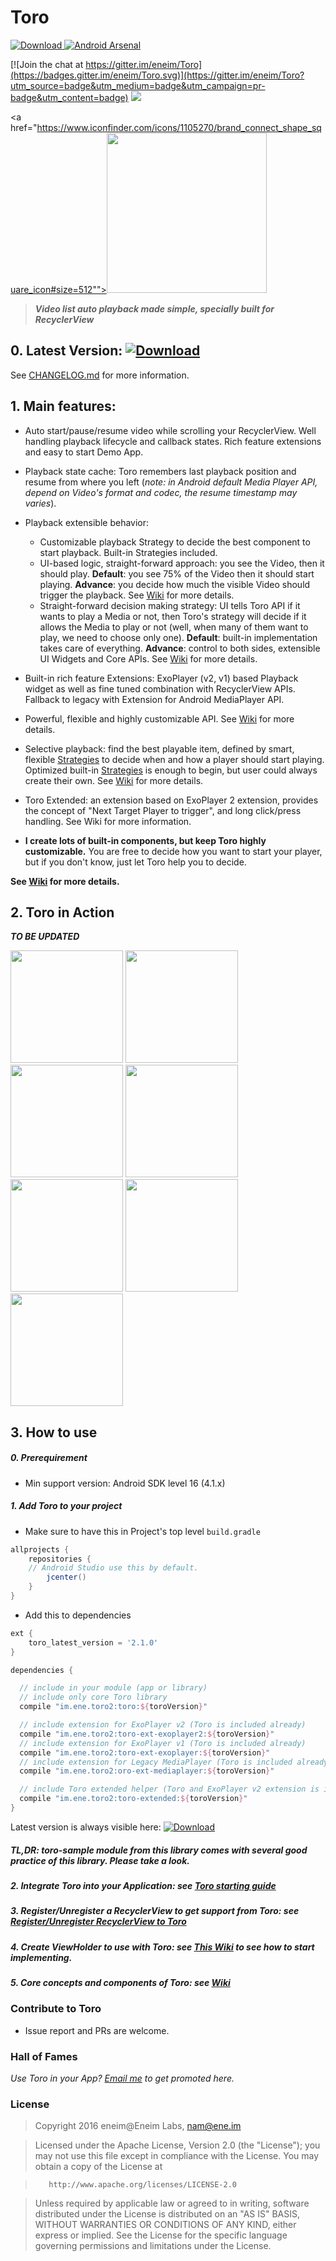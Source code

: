 # Toro

[ ![Download](https://api.bintray.com/packages/eneim/Toro/toro/images/download.svg) ](https://bintray.com/eneim/Toro/toro/_latestVersion)
[![Android Arsenal](https://img.shields.io/badge/Android%20Arsenal-Toro-green.svg?style=true)](https://android-arsenal.com/details/1/3106)

[![Join the chat at https://gitter.im/eneim/Toro](https://badges.gitter.im/eneim/Toro.svg)](https://gitter.im/eneim/Toro?utm_source=badge&utm_medium=badge&utm_campaign=pr-badge&utm_content=badge) <a href="http://www.methodscount.com/?lib=im.ene.toro2%3Atoro%3A2.1.0"><img src="https://img.shields.io/badge/Methods and size-core: 250 | deps: 9441 | 28 KB-e91e63.svg"/></a>


<a href="https://www.iconfinder.com/icons/1105270/brand_connect_shape_square_icon#size=512""><img src="/art/web_hi_res_512.png" width="256"></a>



> ***Video list auto playback made simple, specially built for RecyclerView***

## 0. Latest Version:  [ ![Download](https://api.bintray.com/packages/eneim/Toro/toro/images/download.svg) ](https://bintray.com/eneim/Toro/toro/_latestVersion)

See [CHANGELOG.md](CHANGELOG.md) for more information.

## 1. Main features:

- Auto start/pause/resume video while scrolling your RecyclerView. Well handling playback lifecycle and callback states. Rich feature extensions and easy to start Demo App.

- Playback state cache: Toro remembers last playback position and resume from where you left (*note: in Android default Media Player API, depend on Video's format and codec, the resume timestamp may varies*).

- Playback extensible behavior:
  - Customizable playback Strategy to decide the best component to start playback. Built-in Strategies included.
  - UI-based logic, straight-forward approach: you see the Video, then it should play. **Default**: you see 75% of the Video then it should start playing. **Advance**: you decide how much the visible Video should trigger the playback. See [Wiki](https://github.com/eneim/Toro/wiki) for more details.
  - Straight-forward decision making strategy: UI tells Toro API if it wants to play a Media or not, then Toro's strategy will decide if it allows the Media to play or not (well, when many of them want to play, we need to choose only one). **Default**: built-in implementation takes care of everything. **Advance**: control to both sides, extensible UI Widgets and Core APIs. See [Wiki](https://github.com/eneim/Toro/wiki) for more details.

- Built-in rich feature Extensions: ExoPlayer (v2, v1) based Playback widget as well as fine tuned combination with RecyclerView APIs. Fallback to legacy with Extension for Android MediaPlayer API.

- Powerful, flexible and highly customizable API. See [Wiki](https://github.com/eneim/Toro/wiki) for more details.

- Selective playback: find the best playable item, defined by smart, flexible [Strategies](/toro/src/main/java/im/ene/toro/ToroStrategy.java) to decide when and how a player should start playing. Optimized built-in [Strategies](/toro/src/main/java/im/ene/toro/Toro.java#L339) is enough to begin, but user could always create their own. See [Wiki](https://github.com/eneim/Toro/wiki) for more details.

- Toro Extended: an extension based on ExoPlayer 2 extension, provides the concept of "Next Target Player to trigger", and long click/press handling. See Wiki for more information.

- **I create lots of built-in components, but keep Toro highly customizable.** You are free to decide how you want to start your player, but if you don't know, just let Toro help you to decide.

**See [Wiki](https://github.com/eneim/Toro/wiki) for more details.**

## 2. Toro in Action

***TO BE UPDATED***

<img src="/art/sample_1.gif" width="180">
<img src="/art/sample_2.gif" width="180">
<img src="/art/sample_3.gif" width="180">
<img src="/art/sample_4.gif" width="180">
<img src="/art/sample_5.gif" width="180">
<img src="/art/sample_6.gif" width="180">
<img src="/art/sample_7.gif" width="180">

## 3. How to use

##### 0. Prerequirement

- Min support version: Android SDK level 16 (4.1.x)

##### 1. Add Toro to your project

- Make sure to have this in Project's top level ```build.gradle```

```groovy
allprojects {
	repositories {
    // Android Studio use this by default.
		jcenter()
	}
}
```

- Add this to dependencies

```groovy
ext {
	toro_latest_version = '2.1.0'
}

dependencies {

  // include in your module (app or library)
  // include only core Toro library
  compile "im.ene.toro2:toro:${toroVersion}"

  // include extension for ExoPlayer v2 (Toro is included already)
  compile "im.ene.toro2:toro-ext-exoplayer2:${toroVersion}"
  // include extension for ExoPlayer v1 (Toro is included already)
  compile "im.ene.toro2:toro-ext-exoplayer:${toroVersion}"
  // include extension for Legacy MediaPlayer (Toro is included already)
  compile "im.ene.toro2:oro-ext-mediaplayer:${toroVersion}"

  // include Toro extended helper (Toro and ExoPlayer v2 extension is included already)
  compile "im.ene.toro2:toro-extended:${toroVersion}"
}
```

Latest version is always visible here: [![Download](https://api.bintray.com/packages/eneim/Toro/toro/images/download.svg) ](https://bintray.com/eneim/Toro/toro/_latestVersion)

##### **TL,DR**: **toro-sample** module from this library comes with several good practice of this library. Please take a look.

##### 2. Integrate **Toro** into your Application: see [Toro starting guide](https://github.com/eneim/Toro/wiki/0.-Toro-starting-guide)

##### 3. Register/Unregister a RecyclerView to get support from **Toro**: see [Register/Unregister RecyclerView to Toro](https://github.com/eneim/Toro/wiki/0.-Toro-starting-guide#registerunregister-recyclerview-to-toro)

##### 4. Create ViewHolder to use with **Toro**: see [This Wiki](https://github.com/eneim/Toro/wiki/1.-Toro-in-Practice---A-Beginner-Guide) to see how to start implementing.

##### 5. Core concepts and components of **Toro**: see [Wiki](https://github.com/eneim/Toro/wiki)

### Contribute to Toro

- Issue report and PRs are welcome.

### Hall of Fames

*Use Toro in your App? <a href="mailto:nam@ene.im?subject=Hi Nam">Email me</a> to get promoted here.*

### License

> Copyright 2016 eneim@Eneim Labs, nam@ene.im

> Licensed under the Apache License, Version 2.0 (the "License");
> you may not use this file except in compliance with the License.
> You may obtain a copy of the License at

>        http://www.apache.org/licenses/LICENSE-2.0

> Unless required by applicable law or agreed to in writing, software
> distributed under the License is distributed on an "AS IS" BASIS,
> WITHOUT WARRANTIES OR CONDITIONS OF ANY KIND, either express or implied.
> See the License for the specific language governing permissions and
> limitations under the License.
